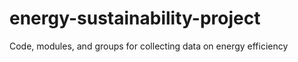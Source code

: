 # energy-sustainability-project

Code, modules, and groups for collecting data on energy efficiency
